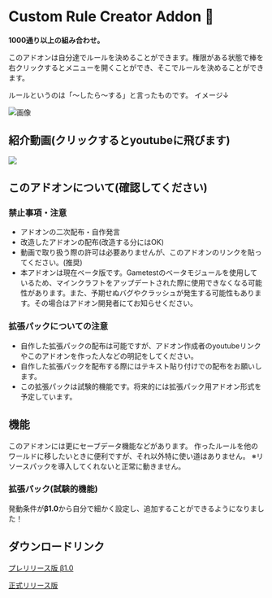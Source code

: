 # Custom Rule Creator Addon 🔨
**1000通り以上の組み合わせ。**

このアドオンは自分達でルールを決めることができます。権限がある状態で棒を右クリックするとメニューを開くことができ、そこでルールを決めることができます。

ルールというのは「～したら～する」と言ったものです。
イメージ↓

![画像](https://media.discordapp.net/attachments/1036911468416872450/1254408256311394367/image.png?ex=6679623a&is=667810ba&hm=1c63afb55e0d6013de83eb72051453c430b2344a44d362bbe9e035c0e2d3e7cd&=&format=webp&quality=lossless&width=920&height=662)
## 紹介動画(クリックするとyoutubeに飛びます)
[![](https://media.discordapp.net/attachments/1036911468416872450/1256460972248399932/httpsdiscord.cominviteWuVMQbYaxt.png?ex=6680d9f7&is=667f8877&hm=be12e698d400c5b6cd2c34503adc36c759575baf6b80e8dc1cb5954bd578f5ec&=&format=webp&quality=lossless&width=1177&height=662)](https://youtu.be/rcW3l2CJnF8?si=NQOo8HAB-g6mZTNS)
## このアドオンについて(確認してください)
### 禁止事項・注意
* アドオンの二次配布・自作発言
* 改造したアドオンの配布(改造する分にはOK)
* 動画で取り扱う際の許可は必要ありませんが、このアドオンのリンクを貼ってください。(推奨)
* 本アドオンは現在ベータ版です。Gametestのベータモジュールを使用しているため、マインクラフトをアップデートされた際に使用できなくなる可能性があります。また、予期せぬバグやクラッシュが発生する可能性もあります。その場合はアドオン開発者にてお知らせください。
### 拡張パックについての注意
* 自作した拡張パックの配布は可能ですが、アドオン作成者のyoutubeリンクやこのアドオンを作った人などの明記をしてください。
* 自作した拡張パックを配布する際にはテキスト貼り付けでの配布をお願いします。
* この拡張パックは試験的機能です。将来的には拡張パック用アドオン形式を予定しています。
## 機能
このアドオンには更にセーブデータ機能などがあります。
作ったルールを他のワールドに移したいときに便利ですが、それ以外特に使い道はありません。
※リソースパックを導入してくれないと正常に動きません。
### 拡張パック(試験的機能)
発動条件が**β1.0**から自分で細かく設定し、追加することができるようになりました！
## ダウンロードリンク
[プレリリース版 β1.0](https://github.com/DaySpoon/Custom-Rule-Creator/releases/tag/%CE%B21.0)

[正式リリース版](https://github.com/DaySpoon/Custom-Rule-Creator/releases/latest)
